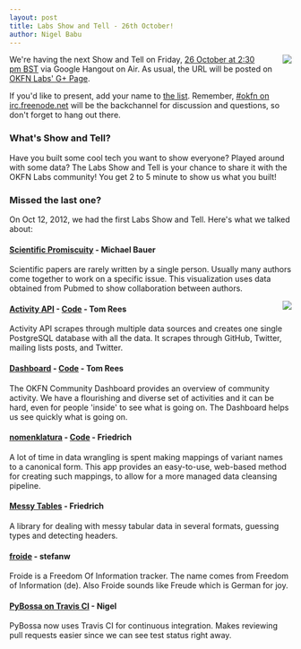```yaml
---
layout: post
title: Labs Show and Tell - 26th October!
author: Nigel Babu
---
```


<img src="http://assets.okfn.org/p/labs/img/tent.png" style="margin-left: 30px; float: right;" />

We're having the next Show and Tell on Friday, [26 October at 2:30 pm BST][time] via Google Hangout on Air. As usual, the URL will be posted on [OKFN Labs' G+ Page][gplus].

If you'd like to present, add your name to [the list][opad]. Remember, [#okfn on irc.freenode.net][irc] will be the backchannel for discussion and questions, so don't forget to hang out there.

### What's Show and Tell?
Have you built some cool tech you want to show everyone? Played around with some data? The Labs Show and Tell is your chance to share it with the OKFN Labs community! You get 2 to 5 minute to show us what you built!

### Missed the last one?
On Oct 12, 2012, we had the first Labs Show and Tell. Here's what we talked about:

#### [Scientific Promiscuity][sp] - Michael Bauer
Scientific papers are rarely written by a single person. Usually many authors come together to work on a specific issue. This visualization uses data obtained from Pubmed to show collaboration between authors.

<img src="/img/dashboard.png" style="margin-left: 30px; float: right;" />

#### [Activity API][activityapi] - [Code][activityapicode] - Tom Rees
Activity API scrapes through multiple data sources and creates one single PostgreSQL database with all the data. It scrapes through GitHub, Twitter, mailing lists posts, and Twitter.

#### [Dashboard][db] - [Code][dbcode] - Tom Rees
The OKFN Community Dashboard provides an overview of community activity. We have a flourishing and diverse set of activities and it can be hard, even for people 'inside' to see what is going on. The Dashboard helps us see quickly what is going on.

#### [nomenklatura][nk] - [Code][nkc] - Friedrich
A lot of time in data wrangling is spent making mappings of variant names to a canonical form. This app provides an easy-to-use, web-based method for creating such mappings, to allow for a more managed data cleansing pipeline.

#### [Messy Tables][mt] - Friedrich
A library for dealing with messy tabular data in several formats, guessing types and detecting headers.

#### [froide][fro] - stefanw
Froide is a Freedom Of Information tracker. The name comes from Freedom of Information (de). Also Froide sounds like Freude which is German for joy.

#### [PyBossa on Travis CI][travis] - Nigel
PyBossa now uses Travis CI for continuous integration. Makes reviewing pull requests easier since we can see test status right away.

[time]: http://www.timeanddate.com/worldclock/fixedtime.html?iso=20121026T1430&p1=136
[irc]: http://webchat.freenode.net/?channels=okfn
[gplus]: https://plus.google.com/108417336285743833546/posts
[opad]: http://okfnpad.org/show-and-tell-Oct-26
[sp]: http://promiscuity.tentacleriot.eu/
[activityapi]: http://activityapi.herokuapp.com/
[activityapicode]:https://github.com/okfn/activityapi
[db]: http://okfnlabs.org/dashboard/#project/labs
[dbcode]: https://github.com/okfn/dashboard
[nk]: http://nomenklatura.okfnlabs.org/
[nkc]: https://github.com/pudo/nomenklatura
[mt]: https://github.com/okfn/messytables
[fro]: https://github.com/stefanw/froide
[travis]: https://travis-ci.org/#!/PyBossa/pybossa
